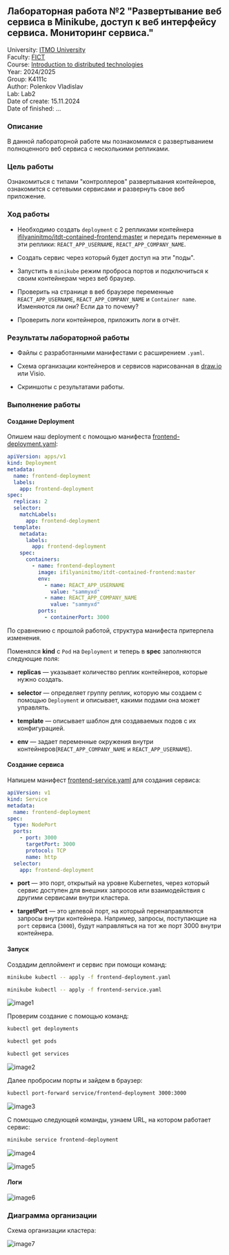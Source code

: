 ## Лабораторная работа №2 "Развертывание веб сервиса в Minikube, доступ к веб интерфейсу сервиса. Мониторинг сервиса."
University: [ITMO University](https://itmo.ru/ru/) \
Faculty: [FICT](https://fict.itmo.ru) \
Course: [Introduction to distributed technologies](https://github.com/itmo-ict-faculty/introduction-to-distributed-technologies) \
Year: 2024/2025 \
Group: K4111c \
Author: Polenkov Vladislav \
Lab: Lab2 \
Date of create: 15.11.2024 \
Date of finished: ...

### Описание
В данной лабораторной работе мы познакомимся с развертыванием полноценного веб сервиса с несколькими репликами.

### Цель работы
Ознакомиться с типами "контроллеров" развертывания контейнеров, ознакомится с сетевыми сервисами и развернуть свое веб приложение.

### Ход работы
- Необходимо создать `deployment` с 2 репликами контейнера [ifilyaninitmo/itdt-contained-frontend:master](https://hub.docker.com/repository/docker/ifilyaninitmo/itdt-contained-frontend) и передать переменные в эти реплики: `REACT_APP_USERNAME`, `REACT_APP_COMPANY_NAME`.

- Создать сервис через который будет доступ на эти "поды". 

- Запустить в `minikube` режим проброса портов и подключиться к своим контейнерам через веб браузер.

- Проверить на странице в веб браузере переменные `REACT_APP_USERNAME`, `REACT_APP_COMPANY_NAME` и `Container name`. Изменяются ли они? Если да то почему?

- Проверить логи контейнеров, приложить логи в отчёт.

### Результаты лабораторной работы

- Файлы с разработанными манифестами с расширением `.yaml`.

- Схема организации контейнеров и сервисов нарисованная в [draw.io](https://app.diagrams.net) или Visio.

- Скриншоты c результатами работы.

### Выполнение работы

#### Создание Deployment

Опишем наш deployment с помощью манифеста [frontend-deployment.yaml](/lab2/frontend-deployment.yaml):

```yaml
apiVersion: apps/v1
kind: Deployment
metadata:
  name: frontend-deployment
  labels:
    app: frontend-deployment
spec:
  replicas: 2
  selector:
    matchLabels:
      app: frontend-deployment
  template:
    metadata:
      labels:
        app: frontend-deployment
    spec:
      containers:
        - name: frontend-deployment
          image: ifilyaninitmo/itdt-contained-frontend:master
          env:
            - name: REACT_APP_USERNAME
              value: "sammyxd"
            - name: REACT_APP_COMPANY_NAME
              value: "sammyxd"
          ports:
            - containerPort: 3000
```

По сравнению с прошлой работой, структура манифеста притерпела изменения. 

Поменялся **kind** с `Pod` на `Deployment` и теперь в **spec** заполняются следующие поля:
- **replicas** — указывает количество реплик контейнеров, которые нужно создать.

- **selector** — определяет группу реплик, которую мы создаем с помощью `Deployment` и описывает, какими подами она может управлять. 

- **template** — описывает шаблон для создаваемых подов с их конфигурацией.

- **env** — задает переменные окружения внутри контейнеров(`REACT_APP_COMPANY_NAME` и `REACT_APP_USERNAME`).

#### Создание сервиса

Напишем манифест [frontend-service.yaml](/lab2/frontend-service.yaml) для создания сервиса:

```yaml
apiVersion: v1
kind: Service
metadata:
  name: frontend-deployment
spec:
  type: NodePort
  ports:
    - port: 3000
      targetPort: 3000
      protocol: TCP
      name: http
  selector:
    app: frontend-deployment
```
- **port** — это порт, открытый на уровне Kubernetes, через который сервис доступен для внешних запросов или взаимодействия с другими сервисами внутри кластера.

- **targetPort** — это целевой порт, на который перенаправляются запросы внутри контейнера. Например, запросы, поступающие на `port` сервиса (`3000`), будут направляться на тот же порт 3000 внутри контейнера.

#### Запуск

Создадим деплоймент и сервис при помощи команд:

```bash
minikube kubectl -- apply -f frontend-deployment.yaml
```

```bash
minikube kubectl -- apply -f frontend-service.yaml
```

![image1](/lab2/images/image1.png)

Проверим создание с помощью команд:

```bash
kubectl get deployments
```

```bash
kubectl get pods
```

```bash
kubectl get services
```

![image2](/lab2/images/image2.png)

Далее пробросим порты и зайдем в браузер:

```bash
kubectl port-forward service/frontend-deployment 3000:3000
```

![image3](/lab2/images/image3.png)

С помощью следующей команды, узнаем URL, на котором работает сервис:

```bash
minikube service frontend-deployment
```

![image4](/lab2/images/image4.png)

![image5](/lab2/images/image5.png)

#### Логи

![image6](/lab2/images/image6.png)

### Диаграмма организации

Схема организации кластера:

![image7](/lab2/images/image7.png)